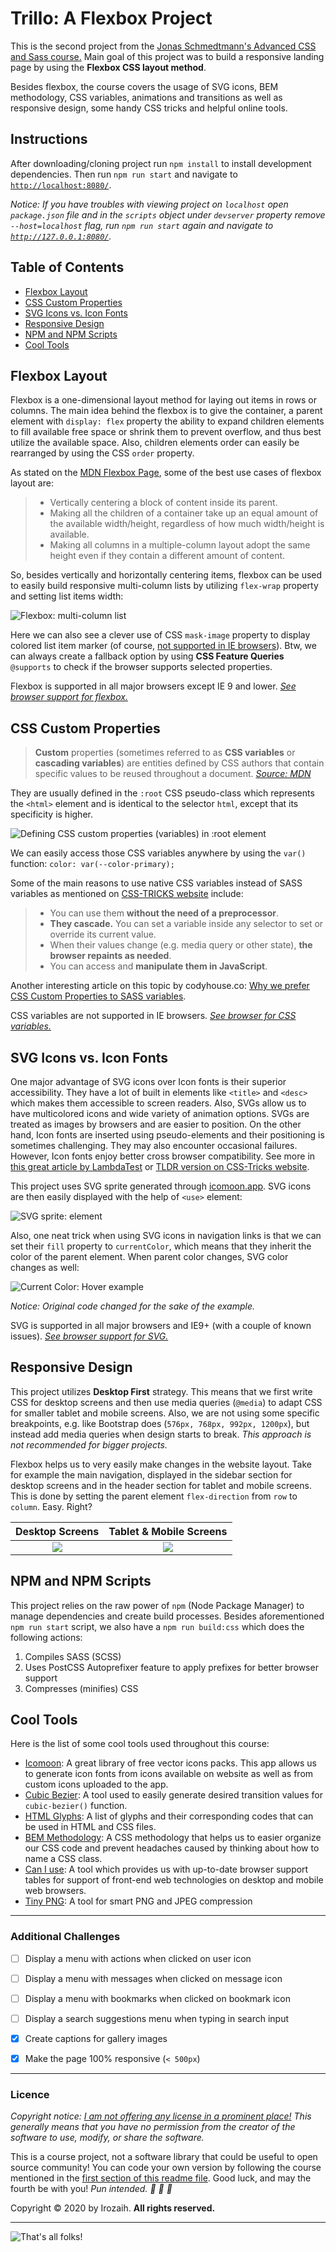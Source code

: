 # Trillo: A Flexbox Project

This is the second project from the [Jonas Schmedtmann's Advanced CSS and Sass course.](https://www.udemy.com/advanced-css-and-sass/ "Udemy | Advanced CSS and Sass: Flexbox, Grid, Animations and More!") Main goal of this project was to build a responsive landing page by using the **Flexbox CSS layout method**.

Besides flexbox, the course covers the usage of SVG icons, BEM methodology, CSS variables, animations and transitions as well as responsive design, some handy CSS tricks and helpful online tools.


## Instructions

After downloading/cloning project run `npm install` to install development dependencies. Then run `npm run start` and navigate to [`http://localhost:8080/`](http://localhost:8080/).

*Notice: If you have troubles with viewing project on `localhost` open `package.json` file and in the `scripts` object under `devserver` property remove `--host=localhost` flag, run `npm run start` again and navigate to [`http://127.0.0.1:8080/`](http://127.0.0.1:8080/).*


## Table of Contents

- [Flexbox Layout](#flexbox-layout)
- [CSS Custom Properties](#css-custom-properties)
- [SVG Icons vs. Icon Fonts](#svg-icons-vs-icon-fonts)
- [Responsive Design](#responsive-design)
- [NPM and NPM Scripts](npm-adn-npm-scripts)
- [Cool Tools](#cool-tools)


## Flexbox Layout

Flexbox is a one-dimensional layout method for laying out items in rows or columns. The main idea behind the flexbox is to give the container, a parent element with `display: flex` property the ability to expand children elements to fill available free space or shrink them to prevent overflow, and thus best utilize the available space. Also, children elements order can easily be rearranged by using the CSS `order` property.

As stated on the [MDN Flexbox Page](https://developer.mozilla.org/en-US/docs/Learn/CSS/CSS_layout/Flexbox), some of the best use cases of flexbox layout are:

> - Vertically centering a block of content inside its parent.
> - Making all the children of a container take up an equal amount of the available width/height, regardless of how much width/height is available.
> - Making all columns in a multiple-column layout adopt the same height even if they contain a different amount of content.

So, besides vertically and horizontally centering items, flexbox can be used to easily build responsive multi-column lists by utilizing `flex-wrap` property and setting list items width:

![Flexbox: multi-column list](img/readme/multi-column-list.gif "Responsive multi-column list")

Here we can also see a clever use of CSS `mask-image` property to display colored list item marker (of course, [not supported in IE browsers](https://caniuse.com/?search=mask-image "Can I use mask-image?")). Btw, we can always create a fallback option by using **CSS Feature Queries** `@supports` to check if the browser supports selected properties.

Flexbox is supported in all major browsers except IE 9 and lower. *[See browser support for flexbox.](https://caniuse.com/?search=flexbox "Can I use flexbox?")*


## CSS Custom Properties

>**Custom** properties (sometimes referred to as **CSS variables** or **cascading variables**) are entities defined by CSS authors that contain specific values to be reused throughout a document.
*[Source: MDN](https://developer.mozilla.org/en-US/docs/Web/CSS/Using_CSS_custom_properties "Using CSS custom properties (variables)")*

They are usually defined in the `:root` CSS pseudo-class which represents the `<html>` element and is identical to the selector `html`, except that its specificity is higher.

![Defining CSS custom properties (variables) in `:root` element](img/readme/css-variables-root.png "Defining CSS variables")

We can easily access those CSS variables anywhere by using the `var()` function: `color: var(--color-primary);`

Some of the main reasons to use native CSS variables instead of SASS variables as mentioned on [CSS-TRICKS website](https://css-tricks.com/difference-between-types-of-css-variables/ "What is the difference between CSS variables and preprocessor variables?") include:

> - You can use them **without the need of a preprocessor**.
> - **They cascade.** You can set a variable inside any selector to set or override its current value.
> - When their values change (e.g. media query or other state), **the browser repaints as needed**.
> - You can access and **manipulate them in JavaScript**.

Another interesting article on this topic by codyhouse.co: [Why we prefer CSS Custom Properties to SASS variables](https://codyhouse.co/blog/post/css-custom-properties-vs-sass-variables).

CSS variables are not supported in IE browsers. *[See browser for CSS variables.](https://caniuse.com/?search=variables)*


## SVG Icons vs. Icon Fonts

One major advantage of SVG icons over Icon fonts is their superior accessibility. They have a lot of built in elements like `<title>` and `<desc>` which makes them accessible to screen readers. Also, SVGs allow us to have multicolored icons and wide variety of animation options. SVGs are treated as images by browsers and are easier to position. On the other hand, Icon fonts are inserted using pseudo-elements and their positioning is sometimes challenging. They may also encounter occasional failures. However, Icon fonts enjoy better cross browser compatibility. See more in [this great article by LambdaTest](https://www.lambdatest.com/blog/its-2019-lets-end-the-debate-on-icon-fonts-vs-svg-icons/) or [TLDR version on CSS-Tricks website](https://css-tricks.com/icon-fonts-vs-svg/).

This project uses SVG sprite generated through [icomoon.app](https://icomoon.io/). SVG icons are then easily displayed with the help of `<use>` element:

![SVG sprite: <use> element](img/readme/svg-use.png "Displaying SVG sprite icons with <use> element")

Also, one neat trick when using SVG icons in navigation links is that we can set their `fill` property to `currentColor`, which means that they inherit the color of the parent element. When parent color changes, SVG color changes as well:

![Current Color: Hover example](img/readme/current-color.gif "Current Color: Hover example")

*Notice: Original code changed for the sake of the example.*

SVG is supported in all major browsers and IE9+ (with a couple of known issues). *[See browser support for SVG.](https://caniuse.com/?search=svg)*


## Responsive Design

This project utilizes **Desktop First** strategy. This means that we first write CSS for desktop screens and then use media queries (`@media`) to adapt CSS for smaller tablet and mobile screens. Also, we are not using some specific breakpoints, e.g. like Bootstrap does (`576px, 768px, 992px, 1200px`), but instead add media queries when design starts to break. *This approach is not recommended for bigger projects.*

Flexbox helps us to very easily make changes in the website layout. Take for example the main navigation, displayed in the sidebar section for desktop screens and in the header section for tablet and mobile screens. This is done by setting the parent element `flex-direction` from `row` to `column`. Easy. Right?

| Desktop Screens                             | Tablet & Mobile Screens                     |
|:-------------------------------------------:|:-------------------------------------------:|
| ![](img/readme/desktop-screens.png)         | ![](img/readme/tablet-mobile-screens.png)   |


## NPM and NPM Scripts

This project relies on the raw power of `npm` (Node Package Manager) to manage dependencies and create build processes. Besides aforementioned `npm run start` script, we also have a `npm run build:css` which does the following actions:

1. Compiles SASS (SCSS)
2. Uses PostCSS Autoprefixer feature to apply prefixes for better browser support
3. Compresses (minifies) CSS


## Cool Tools

Here is the list of some cool tools used throughout this course:

- [Icomoon](https://icomoon.io/): A great library of free vector icons packs. This app allows us to generate icon fonts from icons available on website as well as from custom icons uploaded to the app.
- [Cubic Bezier](https://cubic-bezier.com/): A tool used to easily generate desired transition values for `cubic-bezier()` function.
- [HTML Glyphs](https://css-tricks.com/snippets/html/glyphs/): A list of glyphs and their corresponding codes that can be used in HTML and CSS files.
- [BEM Methodology](http://getbem.com/): A CSS methodology that helps us to easier organize our CSS code and prevent headaches caused by thinking about how to name a CSS class.
- [Can I use](https://caniuse.com/): A tool which provides us with up-to-date browser support tables for support of front-end web technologies on desktop and mobile web browsers.
- [Tiny PNG](https://tinypng.com/): A tool for smart PNG and JPEG compression


---

### Additional Challenges

- [ ] Display a menu with actions when clicked on user icon
- [ ] Display a menu with messages when clicked on message icon
- [ ] Display a menu with bookmarks when clicked on bookmark icon
- [ ] Display a search suggestions menu when typing in search input
- [X] Create captions for gallery images
- [X] Make the page 100% responsive (`< 500px`)


---

### Licence

*Copyright notice: [I am not offering any license in a prominent place!](https://choosealicense.com/no-permission/) This generally means that you have no permission from the creator of the software to use, modify, or share the software.*

This is a course project, not a software library that could be useful to open source community! You can code your own version by following the course mentioned in the [first section of this readme file](#trillo-a-flexbox-project). Good luck, and may the fourth be with you! *Pun intended. :see_no_evil: :hear_no_evil: :speak_no_evil:*

Copyright &copy; 2020 by Irozaih. **All rights reserved.**


---

![That's all folks!](img/readme/thats-all-folks-looney-tunes.gif "That's all folks!")

